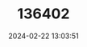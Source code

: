 ---
title: "136402"
category: "Brucepattersonius guarani"
draft: false
date: 2024-02-22 13:03:51
languages:
  English: ["Guaraní Brucie", "Guaraní Akodont"]
  German: ["Guarani-Langschwanzmaus"]
---